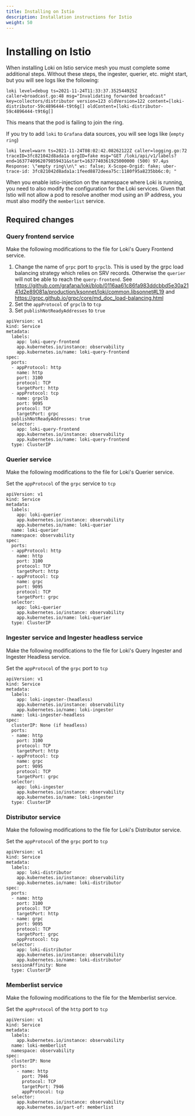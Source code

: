 ```yaml
---
title: Installing on Istio
description: Installation instructions for Istio
weight: 50
---
```

# Installing on Istio 

When installing Loki on Istio service mesh you must complete some additional steps. Without these steps, the ingester, querier, etc. might start, but you will see logs like the following:

```
loki level=debug ts=2021-11-24T11:33:37.352544925Z caller=broadcast.go:48 msg="Invalidating forwarded broadcast" key=collectors/distributor version=123 oldVersion=122 content=[loki-distributor-59c4896444-t9t6g[] oldContent=[loki-distributor-59c4896444-t9t6g[]
```

This means that the pod is failing to join the ring.

If you try to add `loki` to `Grafana` data sources, you will see logs like (`empty ring`)

```
loki level=warn ts=2021-11-24T08:02:42.08262122Z caller=logging.go:72 traceID=3fc821042d8ada1a orgID=fake msg="GET /loki/api/v1/labels?end=1637740962079859431&start=1637740361925000000 (500) 97.4µs Response: \"empty ring\\n\" ws: false; X-Scope-Orgid: fake; uber-trace-id: 3fc821042d8ada1a:1feed8872deea75c:1180f95a8235bb6c:0; "
```

When you enable istio-injection on the namespace where Loki is running, you need to also modify the configuration for the Loki services. Given that Istio will not allow a pod to resolve another mod using an IP address, you must also modify the `memberlist` service.

## Required changes

### Query frontend service

Make the following modifications to the file for Loki's Query Frontend service.

1. Change the name of `grpc` port to `grpclb`. This is used by the grpc load balancing strategy which relies on SRV records. Otherwise the `querier` will not be able to reach the `query-frontend`. See https://github.com/grafana/loki/blob/0116aa61c86fa983ddcbbd5e30a2141d2e89081a/production/ksonnet/loki/common.libsonnet#L19
and
https://grpc.github.io/grpc/core/md_doc_load-balancing.html
3. Set the `appProtocol` of `grpclb` to `tcp`
4. Set `publishNotReadyAddresses` to `true`

```
apiVersion: v1
kind: Service
metadata:
  labels:
    app: loki-query-frontend
    app.kubernetes.io/instance: observability
    app.kubernetes.io/name: loki-query-frontend
spec:
  ports:
  - appProtocol: http
    name: http
    port: 3100
    protocol: TCP
    targetPort: http
  - appProtocol: tcp
    name: grpclb
    port: 9095
    protocol: TCP
    targetPort: grpc
  publishNotReadyAddresses: true
  selector:
    app: loki-query-frontend
    app.kubernetes.io/instance: observability
    app.kubernetes.io/name: loki-query-frontend
  type: ClusterIP
```

### Querier service

Make the following modifications to the file for Loki's Querier service.

Set the `appProtocol` of the `grpc` service to `tcp`

```
apiVersion: v1
kind: Service
metadata:
  labels:
    app: loki-querier
    app.kubernetes.io/instance: observability
    app.kubernetes.io/name: loki-querier
  name: loki-querier
  namespace: observability
spec:
  ports:
  - appProtocol: http
    name: http
    port: 3100
    protocol: TCP
    targetPort: http
  - appProtocol: tcp
    name: grpc
    port: 9095
    protocol: TCP
    targetPort: grpc
  selector:
    app: loki-querier
    app.kubernetes.io/instance: observability
    app.kubernetes.io/name: loki-querier
  type: ClusterIP

```

### Ingester service and Ingester headless service

Make the following modifications to the file for Loki's Query Ingester and Ingester Headless service.

Set the `appProtocol` of the `grpc` port to `tcp` 

```
apiVersion: v1
kind: Service
metadata:
  labels:
    app: loki-ingester-(headless)
    app.kubernetes.io/instance: observability
    app.kubernetes.io/name: loki-ingester
  name: loki-ingester-headless
spec:  
  clusterIP: None (if headless)
  ports:
  - name: http
    port: 3100
    protocol: TCP
    targetPort: http
  - appProtocol: tcp
    name: grpc
    port: 9095
    protocol: TCP
    targetPort: grpc
  selector:
    app: loki-ingester
    app.kubernetes.io/instance: observability
    app.kubernetes.io/name: loki-ingester
  type: ClusterIP
```

### Distributor service

Make the following modifications to the file for Loki's Distributor service.

Set the `appProtocol` of the `grpc` port to `tcp` 

```
apiVersion: v1
kind: Service
metadata:
  labels:
    app: loki-distributor
    app.kubernetes.io/instance: observability
    app.kubernetes.io/name: loki-distributor
spec:
  ports:
  - name: http
    port: 3100
    protocol: TCP
    targetPort: http
  - name: grpc
    port: 9095
    protocol: TCP
    targetPort: grpc
    appProtocol: tcp
  selector:
    app: loki-distributor
    app.kubernetes.io/instance: observability
    app.kubernetes.io/name: loki-distributor
  sessionAffinity: None
  type: ClusterIP

```

### Memberlist service

Make the following modifications to the file for the Memberlist service.

Set the `appProtocol` of the `http` port to `tcp`

```
apiVersion: v1
kind: Service
metadata:
  labels:
    app.kubernetes.io/instance: observability
  name: loki-memberlist
  namespace: observability
spec:
  clusterIP: None
  ports:
    - name: http
      port: 7946
      protocol: TCP
      targetPort: 7946
      appProtocol: tcp
  selector:
    app.kubernetes.io/instance: observability
    app.kubernetes.io/part-of: memberlist
```

